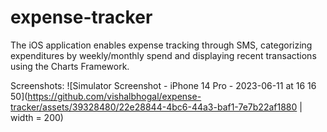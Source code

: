 # expense-tracker
The iOS application enables expense tracking through SMS, categorizing expenditures by weekly/monthly spend and displaying recent transactions using the Charts Framework.

Screenshots:
![Simulator Screenshot - iPhone 14 Pro - 2023-06-11 at 16 16 50](https://github.com/vishalbhogal/expense-tracker/assets/39328480/22e28844-4bc6-44a3-baf1-7e7b22af1880 | width = 200)

